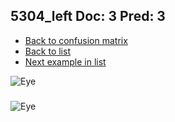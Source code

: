 ## 5304_left Doc: 3 Pred: 3
- [Back to confusion matrix](https://github.com/juliandewit/kaggle_retinopathy/blob/master/matrix.md)
- [Back to list](https://github.com/juliandewit/kaggle_retinopathy/blob/master/lists/33/list.md)
- [Next example in list](https://github.com/juliandewit/kaggle_retinopathy/blob/master/lists/33/53/531_left.md)

![Eye](https://retinopaty.blob.core.windows.net/size1024/5304_left_3.jpeg)

### 

![Eye]()
